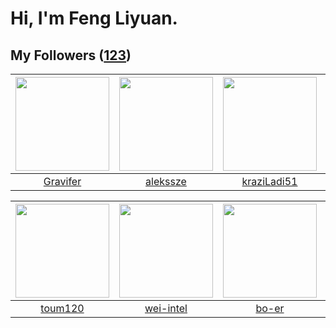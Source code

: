 # Hi, I'm Feng Liyuan.

## My Followers ([123](https://github.com/SunRunAway?tab=followers))

| <img src="https://avatars.githubusercontent.com/u/44160838?v=4" width="150" height="150" /> | <img src="https://avatars.githubusercontent.com/u/65283311?v=4" width="150" height="150" /> | <img src="https://avatars.githubusercontent.com/u/120910584?v=4" width="150" height="150" /> | <img src="https://avatars.githubusercontent.com/u/55898975?v=4" width="150" height="150" /> |
| :-----------------------------------------------------------------------------------------: | :-----------------------------------------------------------------------------------------: | :------------------------------------------------------------------------------------------: | :-----------------------------------------------------------------------------------------: |
|                           [Gravifer](https://github.com/Gravifer)                           |                           [alekssze](https://github.com/alekssze)                           |                         [kraziLadi51](https://github.com/kraziLadi51)                        |                             [mitghi](https://github.com/mitghi)                             |

| <img src="https://avatars.githubusercontent.com/u/57785890?v=4" width="150" height="150" /> | <img src="https://avatars.githubusercontent.com/u/171114883?v=4" width="150" height="150" /> | <img src="https://avatars.githubusercontent.com/u/49479987?v=4" width="150" height="150" /> | <img src="https://avatars.githubusercontent.com/u/59618640?v=4" width="150" height="150" /> |
| :-----------------------------------------------------------------------------------------: | :------------------------------------------------------------------------------------------: | :-----------------------------------------------------------------------------------------: | :-----------------------------------------------------------------------------------------: |
|                            [toum120](https://github.com/toum120)                            |                           [wei-intel](https://github.com/wei-intel)                          |                              [bo-er](https://github.com/bo-er)                              |                        [Akshar-code](https://github.com/Akshar-code)                        |